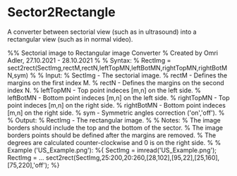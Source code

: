 # Sector2Rectangle
A converter between sectorial view (such as in ultrasound) into a rectangular view (such as in normal video).

%% Sectorial image to Rectangular image Converter
% Created by Omri Adler, 27.10.2021 - 28.10.2021
% 
% Syntax:
% RectImg = sect2rect(SectImg,rectM,rectN,leftTopMN,leftBotMN,rightTopMN,rightBotMN,sym)
%
% Input:
% SectImg - The sectorial image.
% rectM - Defines the margins on the first index M.
% rectN - Defines the margins on the second index N.
% leftTopMN - Top point indeces [m,n] on the left side.
% leftBotMN - Bottom point indeces [m,n] on the left side.
% rightTopMN - Top point indeces [m,n] on the right side.
% rightBotMN - Bottom point indeces [m,n] on the right side.
% sym - Symmetric angles correction ('on','off').
%
% Output:
% RectImg - The rectangular image.
%
% Notes:
% The image borders should include the top and the bottom of the sector.
% The image borders points should be defined after the margins are removed.
% The degrees are calculated counter-clockwise and 0 is on the right side.
%
% Example ('US_Example.png'):
%{
SectImg = imread('US_Example.png');
RectImg = ...
sect2rect(SectImg,25:200,20:260,[28,102],[95,22],[25,160],[75,220],'off');
%}
